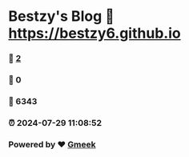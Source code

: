 # Bestzy's Blog :link: https://bestzy6.github.io 
### :page_facing_up: [2](https://bestzy6.github.io/tag.html) 
### :speech_balloon: 0 
### :hibiscus: 6343 
### :alarm_clock: 2024-07-29 11:08:52 
### Powered by :heart: [Gmeek](https://github.com/Meekdai/Gmeek)
